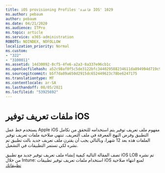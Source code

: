 ```yaml
---
title: iOS provisioning Profiles 'قاعدة IOS' 1029
ms.author: pebaum
author: pebaum
ms.date: 04/21/2020
ms.audience: ITPro
ms.topic: article
ms.service: o365-administration
ROBOTS: NOINDEX, NOFOLLOW
localization_priority: Normal
ms.custom:
- "322"
- "3100011"
ms.assetid: 14d30092-8cf5-4fe6-a2a3-8a337e96cb1c
ms.openlocfilehash: a52c98af0f5c5de3122bfc344029588234611da894994d719c95f6af78944405
ms.sourcegitcommit: b5f7da89a650d2915dc652449623c78be6247175
ms.translationtype: MT
ms.contentlocale: ar-SA
ms.lasthandoff: 08/05/2021
ms.locfileid: "53925692"
---
```

# <a name="ios-provisioning-profiles"></a>ملفات تعريف توفير iOS

يستخدم خط عمل Apple iOS مفهوم ملف تعريف توفير يتم استخدامه للتحقق من تكامل التطبيق وفرض النهج المعرفة في ملف التعريف. تنتهي صلاحية ملفات تعريف توفير الملفات هذه بعد 12 شهرا، وبالتالي يجب أن يقترن ملف تعريف جديد بالت تطبيق تم نشره لكي تستمر التطبيقات في التشغيل.
  
تصف المقالة التالية كيفية إنشاء ملف تعريف توفير جديد مع تطبيق iOS LOB تم نشره من خلال Intune: استخدام ملفات تعريف توفير تطبيقات iOS لمنع انتهاء صلاحية [تطبيقاتك](https://docs.microsoft.com/intune/app-provisioning-profile-ios)
  